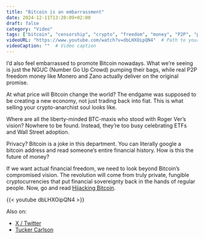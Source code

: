 ```yaml
---
title: "Bitcoin is an embarrassment"
date: 2024-12-11T13:20:09+02:00
draft: false
category: "Video"
tags: ["bitcoin", "censorship", "crypto", "freedom", "money", "P2P", "persecution", "privacy", "traceability",]
videoURL: "https://www.youtube.com/watch?v=dbLHXOipQN4"  # Path to your video
videoCaption: ""  # Video caption
---
```

I’d also feel embarrassed to promote Bitcoin nowadays. What we’re seeing is just the NGUC (Number Go Up Crowd) pumping their bags, while real P2P freedom money like Monero and Zano actually deliver on the original promise.

At what price will Bitcoin change the world? The endgame was supposed to be creating a new economy, not just trading back into fiat. This is what selling your crypto-anarchist soul looks like.

Where are all the liberty-minded BTC-maxis who stood with Roger Ver’s vision? Nowhere to be found. Instead, they’re too busy celebrating ETFs and Wall Street adoption.

Privacy? Bitcoin is a joke in this department. You can literally google a bitcoin address and read someone’s entire financial history. How is this the future of money?

If we want actual financial freedom, we need to look beyond Bitcoin’s compromised vision. The revolution will come from truly private, fungible cryptocurrencies that put financial sovereignty back in the hands of regular people. Now, go and read [Hijacking Bitcoin](https://www.hijackingbitcoin.com/).

{{< youtube dbLHXOipQN4 >}}

Also on:

- [X / Twitter](https://x.com/TuckerCarlson/status/1866543923939729870)
- [Tucker Carlson](https://tuckercarlson.com/tucker-show-roger-ver)
